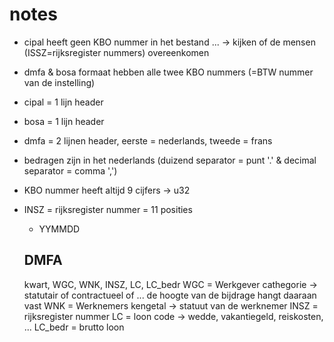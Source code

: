 # notes

- cipal heeft geen KBO nummer in het bestand ... -> kijken of de mensen (ISSZ=rijksregister nummers) overeenkomen
- dmfa & bosa formaat hebben alle twee KBO nummers (=BTW nummer van de instelling)
- cipal = 1 lijn header
- bosa = 1 lijn header
- dmfa = 2 lijnen header, eerste = nederlands, tweede = frans
- bedragen zijn in het nederlands (duizend separator = punt '.' & decimal separator = comma ',')
- KBO nummer heeft altijd 9 cijfers -> u32
- INSZ = rijksregister nummer = 11 posities
  - YYMMDD



  ## DMFA
  kwart, WGC, WNK, INSZ, LC, LC_bedr
  WGC = Werkgever cathegorie -> statutair of contractueel of ... de hoogte van de bijdrage hangt daaraan vast
  WNK = Werknemers kengetal -> statuut van de werknemer
  INSZ = rijksregister nummer
  LC = loon code -> wedde, vakantiegeld, reiskosten, ...
  LC_bedr = brutto loon

  